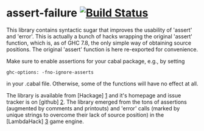 assert-failure [![Build Status](https://secure.travis-ci.org/Mikolaj/assert-failure.png)](http://travis-ci.org/Mikolaj/assert-failure)
==============

This library contains syntactic sugar that improves
the usability of 'assert' and 'error'.
This is actually a bunch of hacks wrapping the original 'assert' function,
which is, as of GHC 7.8, the only simple way of obtaining source positions.
The original 'assert' function is here re-exported for convenience.

Make sure to enable assertions for your cabal package, e.g., by setting

    ghc-options: -fno-ignore-asserts

in your .cabal file. Otherwise, some of the functions will have
no effect at all.

The library is available from [Hackage] [1] and it's homepage
and issue tracker is on [github] [2]. The library emerged from the tons
of assertions (augmented by comments and printouts) and 'error' calls
(marked by unique strings to overcome their lack of source position)
in the [LambdaHack] [3] game engine.

[1]: http://hackage.haskell.org/package/assert-failure
[2]: https://github.com/Mikolaj/assert-failure
[3]: http://hackage.haskell.org/package/LambdaHack
